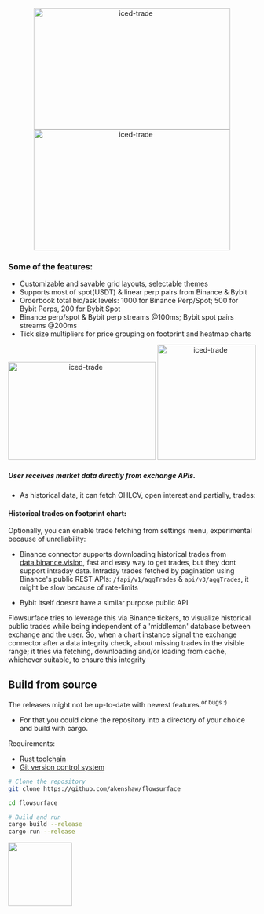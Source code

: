 <div align="center">
  <img height="247" width="400" alt="iced-trade" src="https://github.com/user-attachments/assets/79bd0f07-d97c-4186-921f-2e726dcb2c00">
  <img height="247" width="400" alt="iced-trade" src="https://github.com/user-attachments/assets/c862ba41-71f9-411d-bfe4-97f716c36b56">
</div>

### Some of the features:

- Customizable and savable grid layouts, selectable themes
- Supports most of spot(USDT) & linear perp pairs from Binance & Bybit
- Orderbook total bid/ask levels: 1000 for Binance Perp/Spot; 500 for Bybit Perps, 200 for Bybit Spot
- Binance perp/spot & Bybit perp streams @100ms; Bybit spot pairs streams @200ms
- Tick size multipliers for price grouping on footprint and heatmap charts

<div align="center">
  <img height="200" width="300" alt="iced-trade" src="https://github.com/user-attachments/assets/89894672-4ad6-41a2-ab7f-84c5acdb76a9">
  <img height="235" width="200" alt="iced-trade" src="https://github.com/user-attachments/assets/a93ff39f-e80a-4f87-a99b-d4582f4bb818">
</div>

##### User receives market data directly from exchange APIs.

- As historical data, it can fetch OHLCV, open interest and partially, trades:

#### Historical trades on footprint chart:

Optionally, you can enable trade fetching from settings menu, experimental because of unreliability:

- Binance connector supports downloading historical trades from [data.binance.vision](https://data.binance.vision), fast and easy way to get trades, but they dont support intraday data.
Intraday trades fetched by pagination using Binance's public REST APIs: `/fapi/v1/aggTrades` & `api/v3/aggTrades`, it might be slow because of rate-limits

- Bybit itself doesnt have a similar purpose public API

Flowsurface tries to leverage this via Binance tickers, to visualize historical public trades while being independent of a 'middleman' database between exchange and the user.
So, when a chart instance signal the exchange connector after a data integrity check, about missing trades in the visible range; it tries via fetching, downloading and/or loading from cache, whichever suitable, to ensure this integrity

## Build from source

The releases might not be up-to-date with newest features.<sup>or bugs :)</sup>

- For that you could
  clone the repository into a directory of your choice and build with cargo.

Requirements:

- [Rust toolchain](https://www.rust-lang.org/tools/install)
- [Git version control system](https://git-scm.com/)

```bash
# Clone the repository
git clone https://github.com/akenshaw/flowsurface

cd flowsurface

# Build and run
cargo build --release
cargo run --release
```

<a href="https://github.com/iced-rs/iced">
  <img src="https://gist.githubusercontent.com/hecrj/ad7ecd38f6e47ff3688a38c79fd108f0/raw/74384875ecbad02ae2a926425e9bcafd0695bade/color.svg" width="130px">
</a>